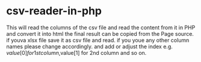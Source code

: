 # csv-reader-in-php
This will read the columns of the csv file and read the content from it in PHP and convert it into html 
the final result can be copied from the Page source.
if youva xlsx file save it as csv file and read. if you youe any other column names please change accordingly.  and add or adjust the index e.g. $value[0] for 1st column,$value[1] for 2nd column and so on. 

